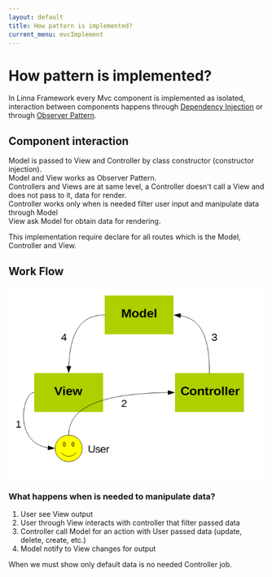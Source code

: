 ```yaml
---
layout: default
title: How pattern is implemented?
current_menu: mvcImplement
---
```


# How pattern is implemented?

In Linna Framework every Mvc component is implemented as isolated, interaction between components happens through
[Dependency Injection](https://en.wikipedia.org/wiki/Dependency_injection) or 
through [Observer Pattern](https://en.wikipedia.org/wiki/Observer_pattern).

## Component interaction

Model is passed to View and Controller by class constructor (constructor injection).<br />
Model and View works as Observer Pattern.<br />
Controllers and Views are at same level, a Controller doesn't call a View and does not pass to it, data for render.<br />
Controller works only when is needed filter user input and manipulate data through Model<br />
View ask Model for obtain data for rendering.

This implementation require declare for all routes which is the Model, Controller and View. 

## Work Flow

![Mvc Diagram](img/mvc_diagram.png)

### What happens when is needed to manipulate data?
1. User see View output
2. User through View interacts with controller that filter passed data
3. Controller call Model for an action with User passed data (update, delete, create, etc.)
4. Model notify to View changes for output

When we must show only default data is no needed Controller job.